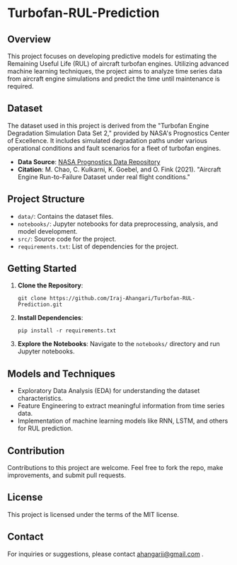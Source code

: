 # Turbofan-RUL-Prediction

## Overview
This project focuses on developing predictive models for estimating the Remaining Useful Life (RUL) of aircraft turbofan engines. Utilizing advanced machine learning techniques, the project aims to analyze time series data from aircraft engine simulations and predict the time until maintenance is required.

## Dataset
The dataset used in this project is derived from the "Turbofan Engine Degradation Simulation Data Set 2," provided by NASA's Prognostics Center of Excellence. It includes simulated degradation paths under various operational conditions and fault scenarios for a fleet of turbofan engines.

- **Data Source**: [NASA Prognostics Data Repository](https://phm-datasets.s3.amazonaws.com/NASA/17.+Turbofan+Engine+Degradation+Simulation+Data+Set+2.zip)
- **Citation**: M. Chao, C. Kulkarni, K. Goebel, and O. Fink (2021). "Aircraft Engine Run-to-Failure Dataset under real flight conditions."

## Project Structure
- `data/`: Contains the dataset files.
- `notebooks/`: Jupyter notebooks for data preprocessing, analysis, and model development.
- `src/`: Source code for the project.
- `requirements.txt`: List of dependencies for the project.

## Getting Started
1. **Clone the Repository**: 
   ```
   git clone https://github.com/Iraj-Ahangari/Turbofan-RUL-Prediction.git
   ```
2. **Install Dependencies**:
   ```
   pip install -r requirements.txt
   ```
3. **Explore the Notebooks**:
   Navigate to the `notebooks/` directory and run Jupyter notebooks.

## Models and Techniques
- Exploratory Data Analysis (EDA) for understanding the dataset characteristics.
- Feature Engineering to extract meaningful information from time series data.
- Implementation of machine learning models like RNN, LSTM, and others for RUL prediction.

## Contribution
Contributions to this project are welcome. Feel free to fork the repo, make improvements, and submit pull requests.

## License
This project is licensed under the terms of the MIT license.

## Contact
For inquiries or suggestions, please contact ahangarii@gmail.com .

